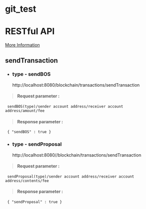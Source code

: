 # git_test

# RESTful API

[ More Information](https://www.boscoin.io)

## sendTransaction

- ### type - sendBOS

  http://localhost:8080/blockchain/transactions/sendTransaction


>#### Request parameter :
```
 sendBOS(type)/sender account address/receiver account address/amount/fee
```
>#### Response parameter :
```
 { "sendBOS" : true }
```

- ### type - sendProposal

  http://localhost:8080//blockchain/transactions/sendTransaction


> #### Request parameter :
```
 sendProposal(type)/sender account address/receiver account address/contents/fee
```
> #### Response parameter :
```
 { "sendProposal" : true }
```